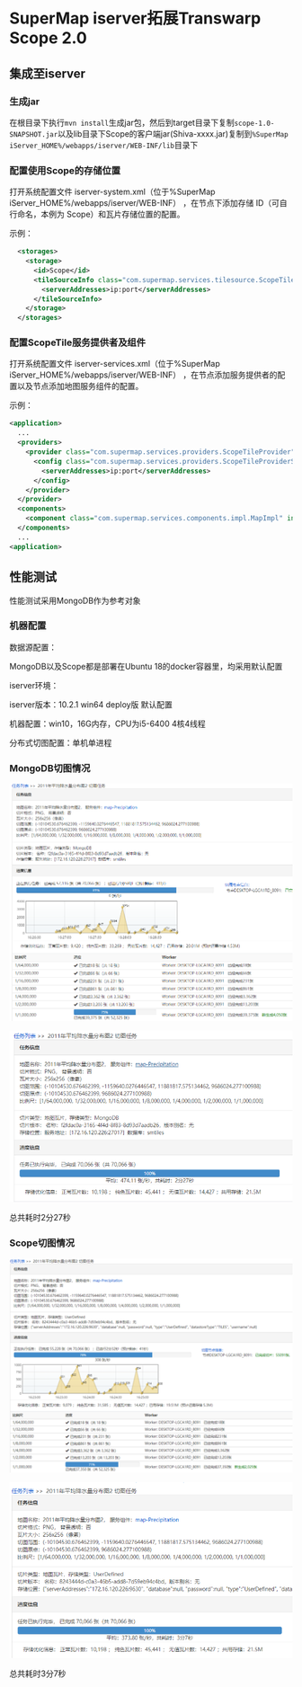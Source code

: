 # SuperMap iserver拓展Transwarp Scope 2.0

## 集成至iserver

### 生成jar

在根目录下执行`mvn install`生成jar包，然后到target目录下复制`scope-1.0-SNAPSHOT.jar`以及lib目录下Scope的客户端jar(Shiva-xxxx.jar)复制到`%SuperMap  iServer_HOME%/webapps/iserver/WEB-INF/lib`目录下

### 配置使用Scope的存储位置

打开系统配置文件 iserver-system.xml（位于%SuperMap  iServer_HOME%/webapps/iserver/WEB-INF） ，在<storages>节点下添加存储  ID（可自行命名，本例为 Scope）和瓦片存储位置的配置。

示例： 

```xml
  <storages> 
    <storage> 
      <id>Scope</id>  
      <tileSourceInfo class="com.supermap.services.tilesource.ScopeTileSourceInfo"> 
        <serverAddresses>ip:port</serverAddresses> 
      </tileSourceInfo> 
    </storage> 
  </storages>  
```

### 配置ScopeTile服务提供者及组件

打开系统配置文件 iserver-services.xml（位于%SuperMap  iServer_HOME%/webapps/iserver/WEB-INF） ，在<providers>节点添加服务提供者的配置以及<components>节点添加地图服务组件的配置。

示例：

```xml
<application>
  ...
  <providers> 
    <provider class="com.supermap.services.providers.ScopeTileProvider" name="scopeProvider-Maps">
      <config class="com.supermap.services.providers.ScopeTileProviderSetting">
        <serverAddresses>ip:port</serverAddresses> 
      </config>
    </provider>
  </provider>
  <components>
    <component class="com.supermap.services.components.impl.MapImpl" interfaceNames="rest,wms111" name="map-scope" providers="scopeProvider-Maps"/>
  </components>
  ...
<application>

```

## 性能测试

性能测试采用MongoDB作为参考对象

### 机器配置

数据源配置：

MongoDB以及Scope都是部署在Ubuntu 18的docker容器里，均采用默认配置

iserver环境：

iserver版本：10.2.1 win64 deploy版 默认配置

机器配置：win10，16G内存，CPU为i5-6400 4核4线程

分布式切图配置：单机单进程

### MongoDB切图情况

![Mongo切图进度](./images/mongo1.png)

![Mongo切图完成](./images/mongo2.png)

总共耗时2分27秒

### Scope切图情况

![Scope切图进度](./images/Scope1.png)

![Scope切图完成](./images/Scope2.png)

总共耗时3分7秒
